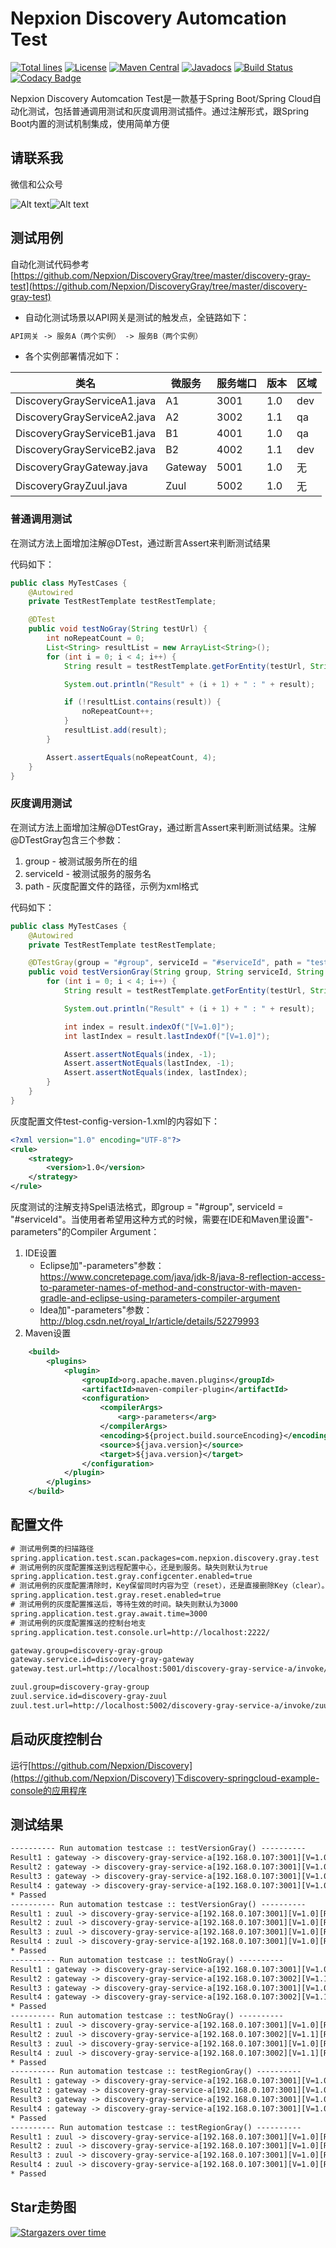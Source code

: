 # Nepxion Discovery Automcation Test
[![Total lines](https://tokei.rs/b1/github/Nepxion/Discovery?category=lines)](https://tokei.rs/b1/github/Nepxion/Discovery?category=lines)  [![License](https://img.shields.io/badge/License-Apache%202.0-blue.svg?label=license)](https://github.com/Nepxion/Discovery/blob/master/LICENSE)  [![Maven Central](https://img.shields.io/maven-central/v/com.nepxion/discovery.svg?label=maven%20central)](http://search.maven.org/#search%7Cga%7C1%7Cg%3A%22com.nepxion%22%20AND%20discovery)  [![Javadocs](http://www.javadoc.io/badge/com.nepxion/discovery-plugin-framework.svg)](http://www.javadoc.io/doc/com.nepxion/discovery-plugin-framework)  [![Build Status](https://travis-ci.org/Nepxion/Discovery.svg?branch=master)](https://travis-ci.org/Nepxion/Discovery)  [![Codacy Badge](https://api.codacy.com/project/badge/Grade/8e39a24e1be740c58b83fb81763ba317)](https://www.codacy.com/project/HaojunRen/Discovery/dashboard?utm_source=github.com&amp;utm_medium=referral&amp;utm_content=Nepxion/Discovery&amp;utm_campaign=Badge_Grade_Dashboard)

Nepxion Discovery Automcation Test是一款基于Spring Boot/Spring Cloud自动化测试，包括普通调用测试和灰度调用测试插件。通过注解形式，跟Spring Boot内置的测试机制集成，使用简单方便

## 请联系我
微信和公众号

![Alt text](https://github.com/Nepxion/Docs/raw/master/zxing-doc/微信-1.jpg)![Alt text](https://github.com/Nepxion/Docs/raw/master/zxing-doc/公众号-1.jpg)

## 测试用例

自动化测试代码参考[https://github.com/Nepxion/DiscoveryGray/tree/master/discovery-gray-test](https://github.com/Nepxion/DiscoveryGray/tree/master/discovery-gray-test)

- 自动化测试场景以API网关是测试的触发点，全链路如下：

```xml
API网关 -> 服务A（两个实例） -> 服务B（两个实例）
```

- 各个实例部署情况如下：

| 类名 | 微服务 | 服务端口 | 版本 | 区域 |
| --- | --- | --- | --- | --- |
| DiscoveryGrayServiceA1.java | A1 | 3001 | 1.0 | dev |
| DiscoveryGrayServiceA2.java | A2 | 3002 | 1.1 | qa |
| DiscoveryGrayServiceB1.java | B1 | 4001 | 1.0 | qa |
| DiscoveryGrayServiceB2.java | B2 | 4002 | 1.1 | dev |
| DiscoveryGrayGateway.java | Gateway | 5001 | 1.0 | 无 |
| DiscoveryGrayZuul.java | Zuul | 5002 | 1.0 | 无 |

### 普通调用测试
在测试方法上面增加注解@DTest，通过断言Assert来判断测试结果

代码如下：

```java
public class MyTestCases {
    @Autowired
    private TestRestTemplate testRestTemplate;

    @DTest
    public void testNoGray(String testUrl) {
        int noRepeatCount = 0;
        List<String> resultList = new ArrayList<String>();
        for (int i = 0; i < 4; i++) {
            String result = testRestTemplate.getForEntity(testUrl, String.class).getBody();

            System.out.println("Result" + (i + 1) + " : " + result);

            if (!resultList.contains(result)) {
                noRepeatCount++;
            }
            resultList.add(result);
        }

        Assert.assertEquals(noRepeatCount, 4);
    }
}
```

### 灰度调用测试
在测试方法上面增加注解@DTestGray，通过断言Assert来判断测试结果。注解@DTestGray包含三个参数：
1. group - 被测试服务所在的组
2. serviceId - 被测试服务的服务名
3. path - 灰度配置文件的路径，示例为xml格式

代码如下：
```java
public class MyTestCases {
    @Autowired
    private TestRestTemplate testRestTemplate;

    @DTestGray(group = "#group", serviceId = "#serviceId", path = "test-config-version-1.xml")
    public void testVersionGray(String group, String serviceId, String testUrl) {
        for (int i = 0; i < 4; i++) {
            String result = testRestTemplate.getForEntity(testUrl, String.class).getBody();

            System.out.println("Result" + (i + 1) + " : " + result);

            int index = result.indexOf("[V=1.0]");
            int lastIndex = result.lastIndexOf("[V=1.0]");

            Assert.assertNotEquals(index, -1);
            Assert.assertNotEquals(lastIndex, -1);
            Assert.assertNotEquals(index, lastIndex);
        }
    }
}
```

灰度配置文件test-config-version-1.xml的内容如下：
```xml
<?xml version="1.0" encoding="UTF-8"?>
<rule>
    <strategy>
        <version>1.0</version>
    </strategy>
</rule>
```

灰度测试的注解支持Spel语法格式，即group = "#group", serviceId = "#serviceId"。当使用者希望用这种方式的时候，需要在IDE和Maven里设置"-parameters"的Compiler Argument：
1. IDE设置
   - Eclipse加"-parameters"参数：https://www.concretepage.com/java/jdk-8/java-8-reflection-access-to-parameter-names-of-method-and-constructor-with-maven-gradle-and-eclipse-using-parameters-compiler-argument
   - Idea加"-parameters"参数：http://blog.csdn.net/royal_lr/article/details/52279993
2. Maven设置
```xml
    <build>
        <plugins>
            <plugin>
                <groupId>org.apache.maven.plugins</groupId>
                <artifactId>maven-compiler-plugin</artifactId>
                <configuration>
                    <compilerArgs>
                        <arg>-parameters</arg>
                    </compilerArgs>
                    <encoding>${project.build.sourceEncoding}</encoding>
                    <source>${java.version}</source>
                    <target>${java.version}</target>
                </configuration>
            </plugin>
        </plugins>
    </build>
```

## 配置文件

```xml
# 测试用例类的扫描路径
spring.application.test.scan.packages=com.nepxion.discovery.gray.test
# 测试用例的灰度配置推送到远程配置中心，还是到服务。缺失则默认为true
spring.application.test.gray.configcenter.enabled=true
# 测试用例的灰度配置清除时，Key保留同时内容为空（reset），还是直接删除Key（clear）。缺失则默认为true
spring.application.test.gray.reset.enabled=true
# 测试用例的灰度配置推送后，等待生效的时间。缺失则默认为3000
spring.application.test.gray.await.time=3000
# 测试用例的灰度配置推送的控制台地支
spring.application.test.console.url=http://localhost:2222/

gateway.group=discovery-gray-group
gateway.service.id=discovery-gray-gateway
gateway.test.url=http://localhost:5001/discovery-gray-service-a/invoke/gateway

zuul.group=discovery-gray-group
zuul.service.id=discovery-gray-zuul
zuul.test.url=http://localhost:5002/discovery-gray-service-a/invoke/zuul
```

## 启动灰度控制台

运行[https://github.com/Nepxion/Discovery](https://github.com/Nepxion/Discovery)下discovery-springcloud-example-console的应用程序

## 测试结果

```xml
---------- Run automation testcase :: testVersionGray() ----------
Result1 : gateway -> discovery-gray-service-a[192.168.0.107:3001][V=1.0][R=dev][G=discovery-gray-group] -> discovery-gray-service-b[192.168.0.107:4001][V=1.0][R=qa][G=discovery-gray-group]
Result2 : gateway -> discovery-gray-service-a[192.168.0.107:3001][V=1.0][R=dev][G=discovery-gray-group] -> discovery-gray-service-b[192.168.0.107:4001][V=1.0][R=qa][G=discovery-gray-group]
Result3 : gateway -> discovery-gray-service-a[192.168.0.107:3001][V=1.0][R=dev][G=discovery-gray-group] -> discovery-gray-service-b[192.168.0.107:4001][V=1.0][R=qa][G=discovery-gray-group]
Result4 : gateway -> discovery-gray-service-a[192.168.0.107:3001][V=1.0][R=dev][G=discovery-gray-group] -> discovery-gray-service-b[192.168.0.107:4001][V=1.0][R=qa][G=discovery-gray-group]
* Passed
---------- Run automation testcase :: testVersionGray() ----------
Result1 : zuul -> discovery-gray-service-a[192.168.0.107:3001][V=1.0][R=dev][G=discovery-gray-group] -> discovery-gray-service-b[192.168.0.107:4001][V=1.0][R=qa][G=discovery-gray-group]
Result2 : zuul -> discovery-gray-service-a[192.168.0.107:3001][V=1.0][R=dev][G=discovery-gray-group] -> discovery-gray-service-b[192.168.0.107:4001][V=1.0][R=qa][G=discovery-gray-group]
Result3 : zuul -> discovery-gray-service-a[192.168.0.107:3001][V=1.0][R=dev][G=discovery-gray-group] -> discovery-gray-service-b[192.168.0.107:4001][V=1.0][R=qa][G=discovery-gray-group]
Result4 : zuul -> discovery-gray-service-a[192.168.0.107:3001][V=1.0][R=dev][G=discovery-gray-group] -> discovery-gray-service-b[192.168.0.107:4001][V=1.0][R=qa][G=discovery-gray-group]
* Passed
---------- Run automation testcase :: testNoGray() ----------
Result1 : gateway -> discovery-gray-service-a[192.168.0.107:3001][V=1.0][R=dev][G=discovery-gray-group] -> discovery-gray-service-b[192.168.0.107:4001][V=1.0][R=qa][G=discovery-gray-group]
Result2 : gateway -> discovery-gray-service-a[192.168.0.107:3002][V=1.1][R=qa][G=discovery-gray-group] -> discovery-gray-service-b[192.168.0.107:4002][V=1.1][R=dev][G=discovery-gray-group]
Result3 : gateway -> discovery-gray-service-a[192.168.0.107:3001][V=1.0][R=dev][G=discovery-gray-group] -> discovery-gray-service-b[192.168.0.107:4002][V=1.1][R=dev][G=discovery-gray-group]
Result4 : gateway -> discovery-gray-service-a[192.168.0.107:3002][V=1.1][R=qa][G=discovery-gray-group] -> discovery-gray-service-b[192.168.0.107:4001][V=1.0][R=qa][G=discovery-gray-group]
* Passed
---------- Run automation testcase :: testNoGray() ----------
Result1 : zuul -> discovery-gray-service-a[192.168.0.107:3001][V=1.0][R=dev][G=discovery-gray-group] -> discovery-gray-service-b[192.168.0.107:4001][V=1.0][R=qa][G=discovery-gray-group]
Result2 : zuul -> discovery-gray-service-a[192.168.0.107:3002][V=1.1][R=qa][G=discovery-gray-group] -> discovery-gray-service-b[192.168.0.107:4002][V=1.1][R=dev][G=discovery-gray-group]
Result3 : zuul -> discovery-gray-service-a[192.168.0.107:3001][V=1.0][R=dev][G=discovery-gray-group] -> discovery-gray-service-b[192.168.0.107:4002][V=1.1][R=dev][G=discovery-gray-group]
Result4 : zuul -> discovery-gray-service-a[192.168.0.107:3002][V=1.1][R=qa][G=discovery-gray-group] -> discovery-gray-service-b[192.168.0.107:4001][V=1.0][R=qa][G=discovery-gray-group]
* Passed
---------- Run automation testcase :: testRegionGray() ----------
Result1 : gateway -> discovery-gray-service-a[192.168.0.107:3001][V=1.0][R=dev][G=discovery-gray-group] -> discovery-gray-service-b[192.168.0.107:4002][V=1.1][R=dev][G=discovery-gray-group]
Result2 : gateway -> discovery-gray-service-a[192.168.0.107:3001][V=1.0][R=dev][G=discovery-gray-group] -> discovery-gray-service-b[192.168.0.107:4002][V=1.1][R=dev][G=discovery-gray-group]
Result3 : gateway -> discovery-gray-service-a[192.168.0.107:3001][V=1.0][R=dev][G=discovery-gray-group] -> discovery-gray-service-b[192.168.0.107:4002][V=1.1][R=dev][G=discovery-gray-group]
Result4 : gateway -> discovery-gray-service-a[192.168.0.107:3001][V=1.0][R=dev][G=discovery-gray-group] -> discovery-gray-service-b[192.168.0.107:4002][V=1.1][R=dev][G=discovery-gray-group]
* Passed
---------- Run automation testcase :: testRegionGray() ----------
Result1 : zuul -> discovery-gray-service-a[192.168.0.107:3001][V=1.0][R=dev][G=discovery-gray-group] -> discovery-gray-service-b[192.168.0.107:4002][V=1.1][R=dev][G=discovery-gray-group]
Result2 : zuul -> discovery-gray-service-a[192.168.0.107:3001][V=1.0][R=dev][G=discovery-gray-group] -> discovery-gray-service-b[192.168.0.107:4002][V=1.1][R=dev][G=discovery-gray-group]
Result3 : zuul -> discovery-gray-service-a[192.168.0.107:3001][V=1.0][R=dev][G=discovery-gray-group] -> discovery-gray-service-b[192.168.0.107:4002][V=1.1][R=dev][G=discovery-gray-group]
Result4 : zuul -> discovery-gray-service-a[192.168.0.107:3001][V=1.0][R=dev][G=discovery-gray-group] -> discovery-gray-service-b[192.168.0.107:4002][V=1.1][R=dev][G=discovery-gray-group]
* Passed
```

## Star走势图

[![Stargazers over time](https://starchart.cc/Nepxion/Discovery.svg)](https://starchart.cc/Nepxion/Discovery)
